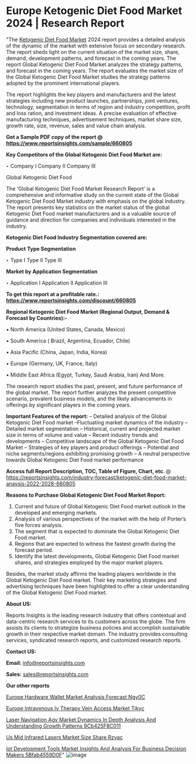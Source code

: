 # Europe Ketogenic Diet Food Market 2024 | Research Report

"The <a href=https://www.reportsinsights.com/sample/660805>Ketogenic Diet Food Market</a> 2024 report provides a detailed analysis of the dynamic of the market with extensive focus on secondary research. The report sheds light on the current situation of the market size, share, demand, development patterns, and forecast in the coming years. The report Global Ketogenic Diet Food Market analyzes the strategy patterns, and forecast in the coming years. The report evaluates the market size of the Global Ketogenic Diet Food Market studies the strategy patterns adopted by the prominent international players.

The report highlights the key players and manufacturers and the latest strategies including new product launches, partnerships, joint ventures, technology, segmentation in terms of region and industry competition, profit and loss ration, and investment ideas. A precise evaluation of effective manufacturing techniques, advertisement techniques, market share size, growth rate, size, revenue, sales and value chain analysis.

<strong>Get a Sample PDF copy of the report @ <a href=https://www.reportsinsights.com/sample/660805 style=color:#0000ff;>https://www.reportsinsights.com/sample/660805</a></strong>

<strong>Key Competitors of the Global Ketogenic Diet Food Market are:</strong>

‣ Company I
Company II
Company III

Global Ketogenic Diet Food

The ‘Global Ketogenic Diet Food Market Research Report’ is a comprehensive and informative study on the current state of the Global Ketogenic Diet Food Market industry with emphasis on the global industry. The report presents key statistics on the market status of the global Ketogenic Diet Food market manufacturers and is a valuable source of guidance and direction for companies and individuals interested in the industry.

<strong>Ketogenic Diet Food Industry Segmentation covered are:</strong>

<strong>Product Type Segmentation</strong>

‣ Type I
Type II
Type III

<strong>Market by Application Segmentation</strong>

‣ Application I
Application II 
Application III

<strong>To get this report at a profitable rate.: <a href=https://www.reportsinsights.com/discount/660805 style=color:#0000ff;>https://www.reportsinsights.com/discount/660805</a></strong>

<strong>Regional Ketogenic Diet Food Market (Regional Output, Demand &amp; Forecast by Countries):-</strong>

• North America (United States, Canada, Mexico)

• South America ( Brazil, Argentina, Ecuador, Chile)

• Asia Pacific (China, Japan, India, Korea)

• Europe (Germany, UK, France, Italy)

• Middle East Africa (Egypt, Turkey, Saudi Arabia, Iran) And More.

The research report studies the past, present, and future performance of the global market. The report further analyzes the present competitive scenario, prevalent business models, and the likely advancements in offerings by significant players in the coming years.

<strong>Important Features of the report:</strong>
– Detailed analysis of the Global Ketogenic Diet Food market
–Fluctuating market dynamics of the industry
–Detailed market segmentation
– Historical, current and projected market size in terms of volume and value
– Recent industry trends and developments
– Competitive landscape of the Global Ketogenic Diet Food Market
– Strategies of key players and product offerings
– Potential and niche segments/regions exhibiting promising growth
– A neutral perspective towards Global Ketogenic Diet Food market performance

<strong>Access full Report Description, TOC, Table of Figure, Chart, etc. </strong>@   <a href=https://reportsinsights.com/industry-forecast/ketogenic-diet-food-market-anaysis-2022-2028-660805 style=color:#0000ff;>https://reportsinsights.com/industry-forecast/ketogenic-diet-food-market-anaysis-2022-2028-660805</a>

<strong>Reasons to Purchase Global Ketogenic Diet Food Market Report:</strong>
1. Current and future of Global Ketogenic Diet Food market outlook in the developed and emerging markets.
2. Analysis of various perspectives of the market with the help of Porter’s five forces analysis.
3. The segment that is expected to dominate the Global Ketogenic Diet Food market.
4. Regions that are expected to witness the fastest growth during the forecast period.
5. Identify the latest developments, Global Ketogenic Diet Food market shares, and strategies employed by the major market players.

Besides, the market study affirms the leading players worldwide in the Global Ketogenic Diet Food market. Their key marketing strategies and advertising techniques have been highlighted to offer a clear understanding of the Global Ketogenic Diet Food market.

<strong><strong>About US</strong>:</strong>

Reports Insights is the leading research industry that offers contextual and data-centric research services to its customers across the globe. The firm assists its clients to strategize business policies and accomplish sustainable growth in their respective market domain. The industry provides consulting services, syndicated research reports, and customized research reports.

<strong>Contact US:</strong>

<p class=><b>Email:</b> <a href=mailto:info@reportsinsights.com>info@reportsinsights.com</a></p>
<p class=><b>Sales:</b> <a href=mailto:sales@reportsinsights.com>sales@reportsinsights.com</a></p>

<strong>Our other reports</strong>

<a href=https://www.linkedin.com/pulse/europe-hardware-wallet-market-analysis-forecast-ngy0c/>Europe Hardware Wallet Market Analysis Forecast Ngy0C</a>

<a href=https://www.linkedin.com/pulse/europe-intravenous-iv-therapy-vein-access-market-tjkyc/>Europe Intravenous Iv Therapy Vein Access Market Tjkyc</a>

<a href=https://medium.com/@g65914336/laser-navigation-agv-market-dynamics-in-depth-analysis-and-understanding-growth-patterns-9cb425f8c011>Laser Navigation Agv Market Dynamics In Depth Analysis And Understanding Growth Patterns 9Cb425F8C011</a>

<a href=https://www.linkedin.com/pulse/us-mid-infrared-lasers-market-size-share-rzyac/>Us Mid Infrared Lasers Market Size Share Rzyac</a>

<a href=https://medium.com/@ruchikakadam73/iot-development-tools-market-insights-and-analysis-for-business-decision-makers-5bfab4559d0f>Iot Development Tools Market Insights And Analysis For Business Decision Makers 5Bfab4559D0F</a>"
![image](https://github.com/aakesh123242/RIMarket/assets/158431203/5ed6c8fa-1a0e-4b4d-8a1e-32cd67051a33)
